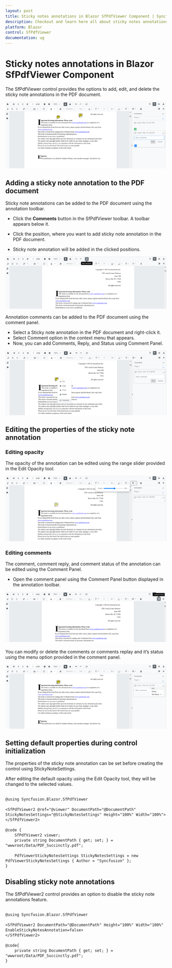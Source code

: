 ```yaml
---
layout: post
title: Sticky notes annotations in Blazor SfPdfViewer Component | Syncfusion
description: Checkout and learn here all about sticky notes annotations in Syncfusion Blazor SfPdfViewer component and more.
platform: Blazor
control: SfPdfViewer
documentation: ug
---
```


# Sticky notes annotations in Blazor SfPdfViewer Component

The SfPdfViewer control provides the options to add, edit, and delete the sticky note annotations in the PDF document.

![StickyNotes Annotation in Blazor PDFViewer](../../pdfviewer/images/blazor-pdfviewer-stickynotes-annotation.png)

## Adding a sticky note annotation to the PDF document

Sticky note annotations can be added to the PDF document using the annotation toolbar.

* Click the **Comments** button in the SfPdfViewer toolbar. A toolbar appears below it.

* Click the position, where you want to add sticky note annotation in the PDF document.

* Sticky note annotation will be added in the clicked positions.

![Adding StickyNotes in Blazor PDFViewer Toolbar](../../pdfviewer/images/blazor-pdfviewer-add-stickynotes-in-toolbar.png)

Annotation comments can be added to the PDF document using the comment panel.

* Select a Sticky note annotation in the PDF document and right-click it.
* Select Comment option in the context menu that appears.
* Now, you can add Comments, Reply, and Status using Comment Panel.

![Blazor PDFViewer with StickyNotes Comment](../../pdfviewer/images/blazor-pdfviewer-stickynotes-comment.png)

## Editing the properties of the sticky note annotation

### Editing opacity

The opacity of the annotation can be edited using the range slider provided in the Edit Opacity tool.

![StickyNotes Opacity in Blazor PDFViewer](../../pdfviewer/images/blazor-pdfviewer-stickynotes-opacity.png)

### Editing comments

The comment, comment reply, and comment status of the annotation can be edited using the Comment Panel.

* Open the comment panel using the Comment Panel button displayed in the annotation toolbar.

![Editing StickyNotes Comment in Blazor PDFViewer](../../pdfviewer/images/blazor-pdfviewer-edit-sticknotes-comment.png)

You can modify or delete the comments or comments replay and it’s status using the menu option provided in the comment panel.

![StickyNotes Editing in Blazor PDFViewer](../../pdfviewer/images/blazor-pdfviewer-editing-stickynotes.png)

## Setting default properties during control initialization

The properties of the sticky note annotation can be set before creating the control using StickyNoteSettings.

After editing the default opacity using the Edit Opacity tool, they will be changed to the selected values.

```cshtml

@using Syncfusion.Blazor.SfPdfViewer

<SfPdfViewer2 @ref="@viewer" DocumentPath="@DocumentPath" StickyNotesSettings="@StickyNotesSettings" Height="100%" Width="100%">
</SfPdfViewer2>

@code {
    SfPdfViewer2 viewer;
    private string DocumentPath { get; set; } = "wwwroot/Data/PDF_Succinctly.pdf";

    PdfViewerStickyNotesSettings StickyNotesSettings = new PdfViewerStickyNotesSettings { Author = "Syncfusion" };
}

```

## Disabling sticky note annotations

The SfPdfViewer2 control provides an option to disable the sticky note annotations feature.

```cshtml

@using Syncfusion.Blazor.SfPdfViewer

<SfPdfViewer2 DocumentPath="@DocumentPath" Height="100%" Width="100%" EnableStickyNotesAnnotation=false>
</SfPdfViewer2>

@code{
    private string DocumentPath { get; set; } = "wwwroot/Data/PDF_Succinctly.pdf";
}

```
